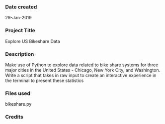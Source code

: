 ### Date created
29-Jan-2019

### Project Title
Explore US Bikeshare Data

### Description
Make use of Python to explore data related to bike share systems for three major cities in the United States - Chicago, New York City, and Washington. 
Write a script that takes in raw input to create an interactive experience in the terminal to present these statistics

### Files used
bikeshare.py

### Credits


